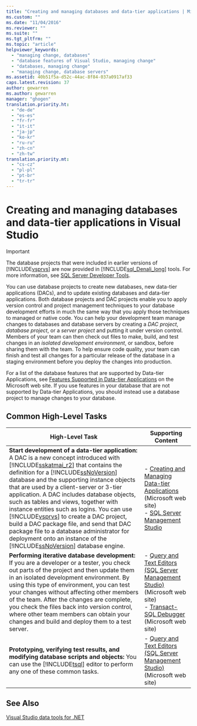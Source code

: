 ```yaml
---
title: "Creating and managing databases and data-tier applications | Microsoft Docs"
ms.custom: ""
ms.date: "11/04/2016"
ms.reviewer: ""
ms.suite: ""
ms.tgt_pltfrm: ""
ms.topic: "article"
helpviewer_keywords: 
  - "managing change, databases"
  - "database features of Visual Studio, managing change"
  - "databases, managing change"
  - "managing change, database servers"
ms.assetid: 40b51f5a-d52c-44ac-8f84-037a0917af33
caps.latest.revision: 37
author: gewarren
ms.author: gewarren
manager: "ghogen"
translation.priority.ht: 
  - "de-de"
  - "es-es"
  - "fr-fr"
  - "it-it"
  - "ja-jp"
  - "ko-kr"
  - "ru-ru"
  - "zh-cn"
  - "zh-tw"
translation.priority.mt: 
  - "cs-cz"
  - "pl-pl"
  - "pt-br"
  - "tr-tr"
---
```

# Creating and managing databases and data-tier applications in Visual Studio
> [!IMPORTANT]
>  The database projects that were included in earlier versions of [!INCLUDE[vsprvs](../code-quality/includes/vsprvs_md.md)] are now provided in [!INCLUDE[sql_Denali_long](../data-tools/includes/sql_denali_long_md.md)] tools. For more information, see [SQL Server Developer Tools](http://go.microsoft.com/fwlink/?LinkId=228126).  
  
 You can use database projects to create new databases, new data-tier applications (DACs), and to update existing databases and data-tier applications. Both database projects and DAC projects enable you to apply version control and project management techniques to your database development efforts in much the same way that you apply those techniques to managed or native code. You can help your development team manage changes to databases and database servers by creating a *DAC project*, *database project*, or a *server project* and putting it under version control. Members of your team can then check out files to make, build, and test changes in an *isolated development environment*, or sandbox, before sharing them with the team. To help ensure code quality, your team can finish and test all changes for a particular release of the database in a staging environment before you deploy the changes into production.  
  
 For a list of the database features that are supported by Data-tier Applications, see [Features Supported in Data-tier Applications](http://go.microsoft.com/fwlink/?LinkId=164239) on the Microsoft web site. If you use features in your database that are not supported by Data-tier Applications, you should instead use a database project to manage changes to your database.  
  
## Common High-Level Tasks  
  
|High-Level Task|Supporting Content|  
|----------------------|------------------------|  
|**Start development of a data-tier application:** A DAC is a new concept introduced with [!INCLUDE[sskatmai_r2](../data-tools/includes/sskatmai_r2_md.md)] that contains the definition for a [!INCLUDE[ssNoVersion](../data-tools/includes/ssnoversion_md.md)] database and the supporting instance objects that are used by a client-server or 3-tier application. A DAC includes database objects, such as tables and views, together with instance entities such as logins. You can use [!INCLUDE[vsprvs](../code-quality/includes/vsprvs_md.md)] to create a DAC project, build a DAC package file, and send that DAC package file to a database administrator for deployment onto an instance of the [!INCLUDE[ssNoVersion](../data-tools/includes/ssnoversion_md.md)] database engine.|-   [Creating and Managing Data-tier Applications](http://go.microsoft.com/fwlink/?LinkId=160741) (Microsoft web site)<br />-   [SQL Server Management Studio](http://go.microsoft.com/fwlink/?LinkId=227328)|  
|**Performing iterative database development:** If you are a developer or a tester, you check out parts of the project and then update them in an isolated development environment. By using this type of environment, you can test  your changes without affecting other members of the team. After the changes are complete, you check the files back into version control, where other team members can obtain your changes and build and deploy them to a test server.|-   [Query and Text Editors (SQL Server Management Studio)](http://go.microsoft.com/fwlink/?LinkId=227327) (Microsoft web site)<br />-   [Transact-SQL Debugger](http://go.microsoft.com/fwlink/?LinkId=227324) (Microsoft web site)|  
|**Prototyping, verifying test results, and modifying database scripts and objects:** You can use the [!INCLUDE[tsql](../data-tools/includes/tsql_md.md)] editor to perform any one of these common tasks.|-   [Query and Text Editors (SQL Server Management Studio)](http://go.microsoft.com/fwlink/?LinkId=227327) (Microsoft web site)|  
  
## See Also  
 [Visual Studio data tools for .NET](../data-tools/visual-studio-data-tools-for-dotnet.md)
